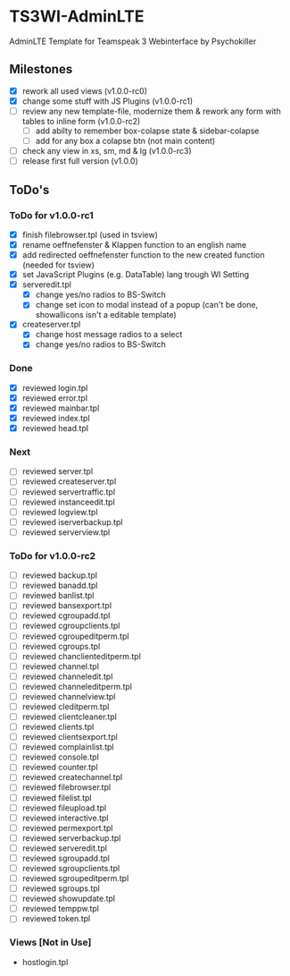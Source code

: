 # TS3WI-AdminLTE 
AdminLTE Template for Teamspeak 3 Webinterface by Psychokiller

## Milestones
 - [x] rework all used views (v1.0.0-rc0)
 - [x] change some stuff with JS Plugins (v1.0.0-rc1)
 - [ ] review any new template-file, modernize them & rework any form with tables to inline form (v1.0.0-rc2)
   - [ ] add abilty to remember box-colapse state & sidebar-colapse
   - [ ] add for any box a colapse btn (not main content)
 - [ ] check any view in xs, sm, md & lg (v1.0.0-rc3)
 - [ ] release first full version (v1.0.0)

## ToDo's

### ToDo for v1.0.0-rc1
 - [x] finish filebrowser.tpl (used in tsview)
 - [x] rename oeffnefenster & Klappen function to an english name
 - [x] add redirected oeffnefenster function to the new created function (needed for tsview) 
 - [x] set JavaScript Plugins (e.g. DataTable) lang trough WI Setting
 - [x] serveredit.tpl
    - [x] change yes/no radios to BS-Switch
    - [x] change set icon to modal instead of a popup (can't be done, showallicons isn't a editable template)
 - [x] createserver.tpl
    - [x] change host message radios to a select
    - [x] change yes/no radios to BS-Switch

### Done
 - [x] reviewed login.tpl
 - [x] reviewed error.tpl
 - [x] reviewed mainbar.tpl
 - [x] reviewed index.tpl
 - [x] reviewed head.tpl

### Next
 - [ ] reviewed server.tpl
 - [ ] reviewed createserver.tpl
 - [ ] reviewed servertraffic.tpl
 - [ ] reviewed instanceedit.tpl
 - [ ] reviewed logview.tpl
 - [ ] reviewed iserverbackup.tpl
 - [ ] reviewed serverview.tpl

### ToDo for v1.0.0-rc2
 - [ ] reviewed backup.tpl
 - [ ] reviewed banadd.tpl
 - [ ] reviewed banlist.tpl
 - [ ] reviewed bansexport.tpl
 - [ ] reviewed cgroupadd.tpl
 - [ ] reviewed cgroupclients.tpl
 - [ ] reviewed cgroupeditperm.tpl
 - [ ] reviewed cgroups.tpl
 - [ ] reviewed chanclienteditperm.tpl
 - [ ] reviewed channel.tpl
 - [ ] reviewed channeledit.tpl
 - [ ] reviewed channeleditperm.tpl
 - [ ] reviewed channelview.tpl
 - [ ] reviewed cleditperm.tpl
 - [ ] reviewed clientcleaner.tpl
 - [ ] reviewed clients.tpl
 - [ ] reviewed clientsexport.tpl
 - [ ] reviewed complainlist.tpl
 - [ ] reviewed console.tpl
 - [ ] reviewed counter.tpl
 - [ ] reviewed createchannel.tpl
 - [ ] reviewed filebrowser.tpl
 - [ ] reviewed filelist.tpl
 - [ ] reviewed fileupload.tpl
 - [ ] reviewed interactive.tpl
 - [ ] reviewed permexport.tpl
 - [ ] reviewed serverbackup.tpl
 - [ ] reviewed serveredit.tpl
 - [ ] reviewed sgroupadd.tpl
 - [ ] reviewed sgroupclients.tpl
 - [ ] reviewed sgroupeditperm.tpl
 - [ ] reviewed sgroups.tpl
 - [ ] reviewed showupdate.tpl
 - [ ] reviewed temppw.tpl
 - [ ] reviewed token.tpl

### Views [Not in Use]
- hostlogin.tpl
